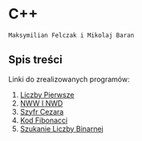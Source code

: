 # C++

`Maksymilian Felczak i Mikolaj Baran`

## Spis treści

Linki do zrealizowanych programów:

1. [Liczby Pierwsze](https://github.com/GitHolo/Info/tree/main/LiczbyPierwsze)
2. [NWW I NWD](https://github.com/GitHolo/Info/tree/main/NWWiNWD)
3. [Szyfr Cezara](https://github.com/GitHolo/Info/tree/main/SzyfrCezara)
4. [Kod Fibonacci](https://github.com/GitHolo/Info/tree/main/Fibonacii)
5. [Szukanie Liczby Binarnej](https://github.com/GitHolo/Info/tree/main/BinarySearch)
